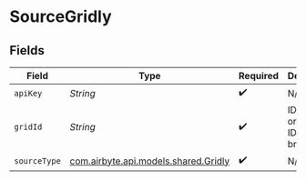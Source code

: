 # SourceGridly


## Fields

| Field                                                                 | Type                                                                  | Required                                                              | Description                                                           |
| --------------------------------------------------------------------- | --------------------------------------------------------------------- | --------------------------------------------------------------------- | --------------------------------------------------------------------- |
| `apiKey`                                                              | *String*                                                              | :heavy_check_mark:                                                    | N/A                                                                   |
| `gridId`                                                              | *String*                                                              | :heavy_check_mark:                                                    | ID of a grid, or can be ID of a branch                                |
| `sourceType`                                                          | [com.airbyte.api.models.shared.Gridly](../../models/shared/Gridly.md) | :heavy_check_mark:                                                    | N/A                                                                   |